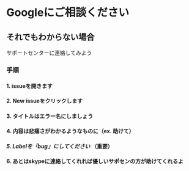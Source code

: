# Googleにご相談ください


## それでもわからない場合
サポートセンターに連絡してみよう

### 手順

#### 1. issueを開きます
#### 2. New issueをクリックします
#### 3. タイトルはエラー名にしましょう
#### 4. 内容は悲痛さがわかるようなものに（ex. 助けて）
#### *5. Labelを「bug」にしてください* （重要）
#### 6. あとはskypeに連絡してくれれば優しいサポセンの方が助けてくれるよ
